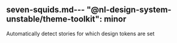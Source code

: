 seven-squids.md---
"@nl-design-system-unstable/theme-toolkit": minor
---

Automatically detect stories for which design tokens are set
